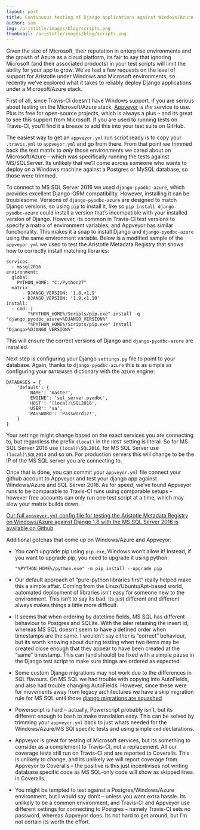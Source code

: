 ```yaml
---
layout: post
title: Continuous testing of Django applications against Windows/Azure with MS SQL
author: sam
img: /aristotle/images/blog/scripts.png
thumbnail: /aristotle/images/blog/scripts.png
---
```


Given the size of Microsoft, their reputation in enterprise environments and the growth of Azure as a cloud platform, its fair to say that ignoring Microsoft (and their associated products) in your test scripts will limit the ability for your app to grow. We’ve had a few requests on the level of support for Aristotle under Windows and Microsoft environments, so recently we’ve explored what it takes to reliably deploy Django applications under a Microsoft/Azure stack.

First of all, since Travis-CI doesn’t have Windows support, if you are serious about testing on the Microsoft/Azure stack, [Appveyor](https://www.appveyor.com/) is _the_ service to use. Plus its free for open-source projects, which is always a plus – and its great to see this support from Microsoft. If you are used to running tests on Travis-CI, you’ll find it a breeze to add this into your test suite on GitHub.

The easiest way to get an `appveyor.yml` run script ready is to copy your `.travis.yml` to `appveyor.yml` and go from there. From that point we trimmed back the test matrix to _only_ those environments we cared about on Microsoft/Azure – which was specifically running the tests against MS/SQLServer. Its unlikely that we’ll come across someone who wants to deploy on a Windows machine against a Postgres or MySQL database, so those were trimmed.

To connect to MS SQL Server 2016 we used `django-pyodbc-azure`, which provides excellent Django-ORM compatibility. However, installing it can be troublesome. Versions of `django-pyodbc-azure` are designed to match Django versions, so using `pip` to install it, like so `pip install django-pyodbc-azure` could install a version that’s incompatible with your installed version of Django. However, its common in Travis-CI test versions to specify a matrix of environment variables, and Appveyor has similar functionality. This makes it a snap to install Django and `django-pyodbc-azure` using the same environment variable. Below is a modified sample of the `appveyor.yml` we used to test the Aristotle Metadata Registry that shows how to correctly install matching libraries:

    services:
      - mssql2016
    environment:
      global:
        PYTHON_HOME: "C:/Python27"
      matrix:
          - DJANGO_VERSION: '1.8,<1.9'
          - DJANGO_VERSION: '1.9,<1.10'
    install:
      - cmd: |
            "%PYTHON_HOME%/Scripts/pip.exe" install -q "django_pyodbc_azure>%DJANGO_VERSION%"
            "%PYTHON_HOME%/Scripts/pip.exe" install "Django>%DJANGO_VERSION%"
    

This will ensure the correct versions of Django and `django-pyodbc-azure` are installed.

Next step is configuring your Django `settings.py` file to point to your database. Again, thanks to `django-pyodbc-azure` this is as simple as configuring your `DATABASES` dictionary with the azure engine:

    DATABASES = {
        'default': {
            'NAME': 'master',
            'ENGINE': 'sql_server.pyodbc',
            'HOST': '(local)\SQL2016',
            'USER': 'sa',
            'PASSWORD': 'Password12!',
        }
    }
    

Your settings might change based on the exact services you are connecting to, but regardless the prefix `(local)` in the `HOST` setting is literal. So for MS SQL Server 2016 use `(local)\SQL2016`, for MS SQL Server use `(local)\SQL2014` and so on. For production servers this will change to be the IP of the MS SQL server you are connecting to.

Once that is done, you can commit your `appveyor.yml` file connect your github account to Appveyor and test your django app against Windows/Azure and SQL Server 2016. As for speed, we’ve found Appveyor runs to be comparable to Travis-CI runs using comparable setups – however free accounts can only run one test script at a time, which may slow your matrix builds down.

[Our full `appveyor.yml` config file for testing the Aristotle Metadata Registry on Windows/Azure against Django 1.8 with the MS SQL Server 2016 is available on Github](https://github.com/aristotle-mdr/aristotle-metadata-registry/blob/develop/appveyor.yml)

Additional gotchas that come up on Windows/Azure and Appveyor:

*   You can’t upgrade pip using `pip.exe`, Windows won’t allow it! Instead, if you want to upgrade pip, you need to upgrade it using python:
    
        "%PYTHON_HOME%/python.exe" -m pip install --upgrade pip
        
    
*   Our default approach of “pure-python libraries first” really helped make this a simple affair. Coming from the Linux/Ubuntu/Apt-based world, automated deployment of libraries isn’t easy for someone new to the environment. This isn’t to say its bad, its just different and different always makes things a little more difficult.
*   It seems that when ordering by datetime fields, MS SQL has different behaviour to Postgres and SQLite. With the later retaining the insert id, whereas MS SQL doesn’t seem to have a defined order when timestamps are the same. I wouldn’t say either is “correct” behaviour, but its worth knowing about during testing when two items may be created close enough that they appear to have been created at the “same” timestamp. This can (and should) be fixed with a simple pause in the Django test script to make sure things are ordered as expected.
*   Some custom Django migrations may not work due to the differences in SQL flavours. On MS SQL we had trouble with copying into AutoFields, and also had trouble changing AutoFields. However, since these were for movements away from legacy architectures we have a skip migration rule for MS SQL until those [django migrations are squashed](https://docs.djangoproject.com/en/1.10/topics/migrations/#migration-squashing)
*   Powerscript is hard – actually, Powerscript probably isn’t, but its different enough to bash to make translation easy. This can be solved by trimming your `appveyor.yml` back to just whats needed for the Windows/Azure/MS SQl specific tests and using simple `cmd` declarations.
*   Appveyor is great for testing of Microsoft services, but its something to consider as a complement to Travis-CI, not a replacement. All our coverage tests still run on Travis-CI and are reported to Coveralls. This is unlikely to change, and its unlikely we will report coverage from Appveyor to Coveralls – the positive is this just incentivises not writing database specific code as MS SQL-only code will show as skipped lines in Coveralls.
*   You might be tempted to test against a Postgres/Windows/Azure environment, but I would say don’t – unless you want extra hassle. Its unlikely to be a common environment, and Travis-CI and Appveyor use different settings for connecting to Postgres – namely Travis-CI sets no password, whereas Appveyor does. Its not hard to get around, but I’m not certain its worth the effort.